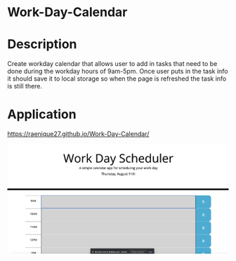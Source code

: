 # Work-Day-Calendar

# Description 
Create workday calendar that allows user to add in tasks that need to be done during the workday hours of 9am-5pm. Once user puts in the task info it should save it to local storage so when the page is refreshed the task info is still there. 

# Application 
https://raenique27.github.io/Work-Day-Calendar/

![](./assets/Images/workday-calendar-website.png)